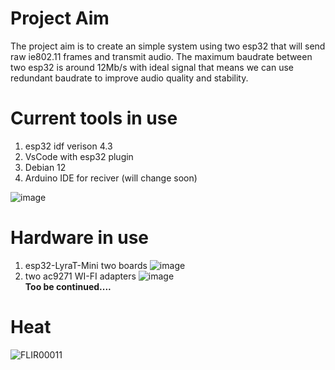 # Project Aim
The project aim is to create an simple system using two esp32 that will send raw ie802.11 frames and transmit audio. The maximum baudrate between two esp32 is around 12Mb/s with ideal signal that means we can use redundant baudrate to improve audio quality and stability.

# Current tools in use
1. esp32 idf verison 4.3 
2. VsCode with esp32 plugin 
3. Debian 12 
4. Arduino IDE for reciver (will change soon)


![image](https://github.com/alex5250/esp32-audio-link/assets/20460747/d91e888e-87c4-4a95-a7c2-564e89cb32d0)

# Hardware in use
1. esp32-LyraT-Mini two boards 
![image](https://github.com/alex5250/esp32-audio-link/assets/20460747/08778d7e-7823-4540-8e08-22bcdcdfd98d)
2. two ac9271 WI-FI adapters
![image](https://github.com/alex5250/esp32-audio-link/assets/20460747/9e36528e-1b11-4a37-92ec-b4d6a931a7df)  
**Too be continued....**



# Heat

![FLIR00011](https://github.com/alex5250/esp32-audio-link/assets/20460747/eba5cde9-f688-4cee-9a1d-fb886a32e2fc)
